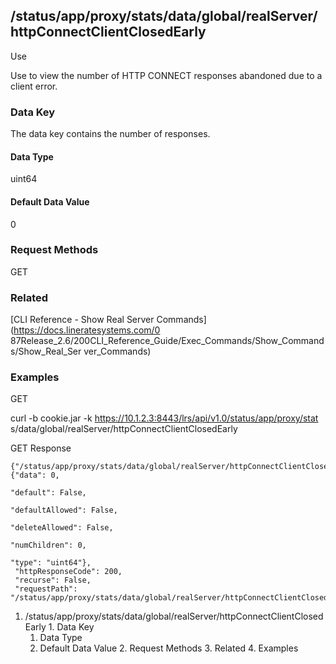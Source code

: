 ## /status/app/proxy/stats/data/global/realServer/httpConnectClientClosedEarly

Use

Use to view the number of HTTP CONNECT responses abandoned due to a client
error.

### Data Key

The data key contains the number of responses.

#### Data Type

uint64

#### Default Data Value

0

### Request Methods

GET

### Related

[CLI Reference - Show Real Server Commands](https://docs.lineratesystems.com/0
87Release_2.6/200CLI_Reference_Guide/Exec_Commands/Show_Commands/Show_Real_Ser
ver_Commands)

### Examples

GET

curl -b cookie.jar -k https://10.1.2.3:8443/lrs/api/v1.0/status/app/proxy/stat
s/data/global/realServer/httpConnectClientClosedEarly

GET Response

    
    {"/status/app/proxy/stats/data/global/realServer/httpConnectClientClosedEarly": {"data": 0,
                                                                                      "default": False,
                                                                                      "defaultAllowed": False,
                                                                                      "deleteAllowed": False,
                                                                                      "numChildren": 0,
                                                                                      "type": "uint64"},
     "httpResponseCode": 200,
     "recurse": False,
     "requestPath": "/status/app/proxy/stats/data/global/realServer/httpConnectClientClosedEarly"}
    

  1. /status/app/proxy/stats/data/global/realServer/httpConnectClientClosedEarly
    1. Data Key
      1. Data Type
      2. Default Data Value
    2. Request Methods
    3. Related
    4. Examples


